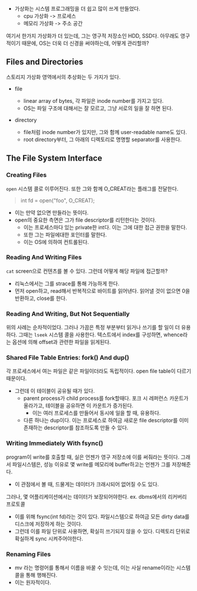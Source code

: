 - 가상화는 시스템 프로그래밍을 더 쉽고 많이 쓰게 만들었다.
  - cpu 가상화 -> 프로세스
  - 메모리 가상화 -> 주소 공간

여기서 한가지 가상화가 더 있는데, 그는 영구적 저장소인 HDD, SSD다.
아무래도 영구적이기 때문에, OS는 더욱 더 신경을 써야하는데, 어떻게 관리할까?

## Files and Directories
스토리지 가상화 영역에서의 추상화는 두 가지가 있다. 
- file
  - linear array of bytes, 각 파일은 inode number를 가지고 있다.
  - OS는 파일 구조에 대해서는 잘 모르고, 그냥 서로의 일을 잘 하면 된다.

- directory
  - file처럼 inode number가 있지만, 그와 함께 user-readable name도 있다. 
  - root directory부터, 그 아래의 디렉토리로 명명할 separator를 사용한다. 

## The File System Interface
### Creating Files
`open` 시스템 콜로 이루어진다. 또한 그와 함께 O_CREAT라는 플래그를 전달한다. 
> int fd = open("foo", O_CREAT);
- 이는 만약 없으면 만들라는 뜻이다. 
- open의 중요한 측면은 그가 file descriptor를 리턴한다는 것이다.
  - 이는 프로세스마다 있는 private한 int다. 이는 그에 대한 접근 권한을 말한다. 
  - 또한 그는 파일에대한 포인터를 말한다.
  - 이는 OS에 의하여 컨트롤된다. 

### Reading And Writing Files
`cat` screen으로 컨텐츠를 볼 수 있다. 그런데 어떻게 해당 파일에 접근할까? 
- 리눅스에서는 그를 strace를 통해 가능하게 한다. 
- 먼저 open하고, read해서 반복적으로 바이트를 읽어낸다. 읽어낼 것이 없으면 0을 반환하고, close를 한다. 

### Reading And Writing, But Not Sequentially
위의 사례는 순차적이었다. 그러나 가끔은 특정 부분부터 읽거나 쓰기를 할 일이 더 유용하다. 그때는 `lseek` 시스템 콜을 사용한다.
텍스트에서 index를 구성하면, whence라는 옵션에 의해 offset과 관련한 파일을 읽게된다. 

### Shared File Table Entries: fork() And dup()
각 프로세스에서 여는 파일은 같은 파일이더라도 독립적이다. open file table이 다르기 때문이다.
- 그런데 이 테이블이 공유될 때가 있다. 
  - parent process가 child process를 fork할때다. 포크 시 레퍼런스 카운트가 올라가고, 테이블을 공유하면 이 카운트가 증가된다. 
    - 이는 여러 프로세스를 만들어서 동시에 일을 할 때, 유용하다.
  - 다른 하나는 dup이다. 이는 프로세스로 하여금 새로운 file descriptor를 이미 존재하는 descriptor를 참조하도록 만들 수 있다. 

### Writing Immediately With fsync()
program이 write를 호출할 때, 실은 언젠가 영구 저장소에 이를 써줘라는 뜻이다. 
그래서 파일시스템은, 성능 이유로 몇 write를 메모리에 buffer하고는 언젠가 그를 저장해준다. 
- 이 관점에서 볼 때, 드물게는 데이터가 크래시되어 없어질 수도 있다. 

그러나, 몇 어플리케이션에서는 데이터가 보장되어야한다. ex. dbms에서의 리커버리 프로토콜
- 이를 위해 fsync(int fd)라는 것이 있다. 파일시스템으로 하여금 모든 dirty data를 디스크에 저장하게 하는 것이다. 
- 그런데 이를 파일 단위로 사용하면, 확실히 쓰기되지 않을 수 있다. 디렉토리 단위로 확실하게 sync 시켜주어야한다.

### Renaming Files
- mv 라는 명령어를 통해서 이름을 바꿀 수 잇는데, 이는 사실 rename이라는 시스템콜을 통해 행해진다. 
- 이는 원자적이다. 